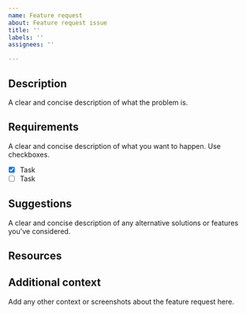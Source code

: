 ```yaml
---
name: Feature request
about: Feature request issue
title: ''
labels: ''
assignees: ''

---
```


## Description
A clear and concise description of what the problem is. 

## Requirements
A clear and concise description of what you want to happen. Use checkboxes.
- [x] Task
- [ ] Task

## Suggestions
A clear and concise description of any alternative solutions or features you've considered.

## Resources

## Additional context
Add any other context or screenshots about the feature request here.
